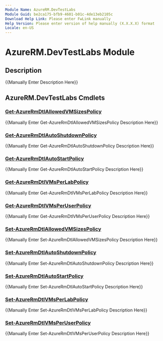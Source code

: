 ```yaml
---
Module Name: AzureRM.DevTestLabs
Module Guid: be2ca175-bfb9-4601-b01c-4de13eb2105c
Download Help Link: Please enter FwLink manually
Help Version: Please enter version of help manually (X.X.X.X) format
Locale: en-US
---
```


# AzureRM.DevTestLabs Module
## Description
{{Manually Enter Description Here}}

## AzureRM.DevTestLabs Cmdlets
### [Get-AzureRmDtlAllowedVMSizesPolicy](Get-AzureRmDtlAllowedVMSizesPolicy.md)
{{Manually Enter Get-AzureRmDtlAllowedVMSizesPolicy Description Here}}

### [Get-AzureRmDtlAutoShutdownPolicy](Get-AzureRmDtlAutoShutdownPolicy.md)
{{Manually Enter Get-AzureRmDtlAutoShutdownPolicy Description Here}}

### [Get-AzureRmDtlAutoStartPolicy](Get-AzureRmDtlAutoStartPolicy.md)
{{Manually Enter Get-AzureRmDtlAutoStartPolicy Description Here}}

### [Get-AzureRmDtlVMsPerLabPolicy](Get-AzureRmDtlVMsPerLabPolicy.md)
{{Manually Enter Get-AzureRmDtlVMsPerLabPolicy Description Here}}

### [Get-AzureRmDtlVMsPerUserPolicy](Get-AzureRmDtlVMsPerUserPolicy.md)
{{Manually Enter Get-AzureRmDtlVMsPerUserPolicy Description Here}}

### [Set-AzureRmDtlAllowedVMSizesPolicy](Set-AzureRmDtlAllowedVMSizesPolicy.md)
{{Manually Enter Set-AzureRmDtlAllowedVMSizesPolicy Description Here}}

### [Set-AzureRmDtlAutoShutdownPolicy](Set-AzureRmDtlAutoShutdownPolicy.md)
{{Manually Enter Set-AzureRmDtlAutoShutdownPolicy Description Here}}

### [Set-AzureRmDtlAutoStartPolicy](Set-AzureRmDtlAutoStartPolicy.md)
{{Manually Enter Set-AzureRmDtlAutoStartPolicy Description Here}}

### [Set-AzureRmDtlVMsPerLabPolicy](Set-AzureRmDtlVMsPerLabPolicy.md)
{{Manually Enter Set-AzureRmDtlVMsPerLabPolicy Description Here}}

### [Set-AzureRmDtlVMsPerUserPolicy](Set-AzureRmDtlVMsPerUserPolicy.md)
{{Manually Enter Set-AzureRmDtlVMsPerUserPolicy Description Here}}


